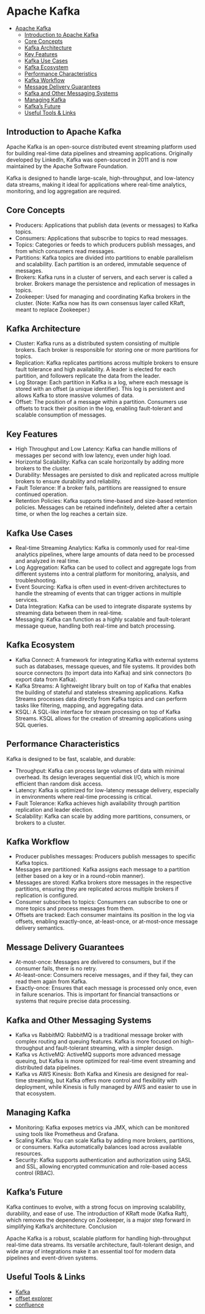 # Apache Kafka

- [Apache Kafka](#apache-kafka)
  - [Introduction to Apache Kafka](#introduction-to-apache-kafka)
  - [Core Concepts](#core-concepts)
  - [Kafka Architecture](#kafka-architecture)
  - [Key Features](#key-features)
  - [Kafka Use Cases](#kafka-use-cases)
  - [Kafka Ecosystem](#kafka-ecosystem)
  - [Performance Characteristics](#performance-characteristics)
  - [Kafka Workflow](#kafka-workflow)
  - [Message Delivery Guarantees](#message-delivery-guarantees)
  - [Kafka and Other Messaging Systems](#kafka-and-other-messaging-systems)
  - [Managing Kafka](#managing-kafka)
  - [Kafka’s Future](#kafkas-future)
  - [Useful Tools \& Links](#useful-tools--links)

## Introduction to Apache Kafka

Apache Kafka is an open-source distributed event streaming platform used for building real-time data pipelines and streaming applications. Originally developed by LinkedIn, Kafka was open-sourced in 2011 and is now maintained by the Apache Software Foundation.

Kafka is designed to handle large-scale, high-throughput, and low-latency data streams, making it ideal for applications where real-time analytics, monitoring, and log aggregation are required.

## Core Concepts

- Producers: Applications that publish data (events or messages) to Kafka topics.
- Consumers: Applications that subscribe to topics to read messages.
- Topics: Categories or feeds to which producers publish messages, and from which consumers read messages.
- Partitions: Kafka topics are divided into partitions to enable parallelism and scalability. Each partition is an ordered, immutable sequence of messages.
- Brokers: Kafka runs in a cluster of servers, and each server is called a broker. Brokers manage the persistence and replication of messages in topics.
- Zookeeper: Used for managing and coordinating Kafka brokers in the cluster. (Note: Kafka now has its own consensus layer called KRaft, meant to replace Zookeeper.)

## Kafka Architecture

- Cluster: Kafka runs as a distributed system consisting of multiple brokers. Each broker is responsible for storing one or more partitions for topics.
- Replication: Kafka replicates partitions across multiple brokers to ensure fault tolerance and high availability. A leader is elected for each partition, and followers replicate the data from the leader.
- Log Storage: Each partition in Kafka is a log, where each message is stored with an offset (a unique identifier). This log is persistent and allows Kafka to store massive volumes of data.
- Offset: The position of a message within a partition. Consumers use offsets to track their position in the log, enabling fault-tolerant and scalable consumption of messages.

## Key Features

- High Throughput and Low Latency: Kafka can handle millions of messages per second with low latency, even under high load.
- Horizontal Scalability: Kafka can scale horizontally by adding more brokers to the cluster.
- Durability: Messages are persisted to disk and replicated across multiple brokers to ensure durability and reliability.
- Fault Tolerance: If a broker fails, partitions are reassigned to ensure continued operation.
- Retention Policies: Kafka supports time-based and size-based retention policies. Messages can be retained indefinitely, deleted after a certain time, or when the log reaches a certain size.

## Kafka Use Cases

- Real-time Streaming Analytics: Kafka is commonly used for real-time analytics pipelines, where large amounts of data need to be processed and analyzed in real time.
- Log Aggregation: Kafka can be used to collect and aggregate logs from different systems into a central platform for monitoring, analysis, and troubleshooting.
- Event Sourcing: Kafka is often used in event-driven architectures to handle the streaming of events that can trigger actions in multiple services.
- Data Integration: Kafka can be used to integrate disparate systems by streaming data between them in real-time.
- Messaging: Kafka can function as a highly scalable and fault-tolerant message queue, handling both real-time and batch processing.

## Kafka Ecosystem

- Kafka Connect: A framework for integrating Kafka with external systems such as databases, message queues, and file systems. It provides both source connectors (to import data into Kafka) and sink connectors (to export data from Kafka).
- Kafka Streams: A lightweight library built on top of Kafka that enables the building of stateful and stateless streaming applications. Kafka Streams processes data directly from Kafka topics and can perform tasks like filtering, mapping, and aggregating data.
- KSQL: A SQL-like interface for stream processing on top of Kafka Streams. KSQL allows for the creation of streaming applications using SQL queries.

## Performance Characteristics

Kafka is designed to be fast, scalable, and durable:

- Throughput: Kafka can process large volumes of data with minimal overhead. Its design leverages sequential disk I/O, which is more efficient than random disk access.
- Latency: Kafka is optimized for low-latency message delivery, especially in environments where real-time processing is critical.
- Fault Tolerance: Kafka achieves high availability through partition replication and leader election.
- Scalability: Kafka can scale by adding more partitions, consumers, or brokers to a cluster.

## Kafka Workflow

- Producer publishes messages: Producers publish messages to specific Kafka topics.
- Messages are partitioned: Kafka assigns each message to a partition (either based on a key or in a round-robin manner).
- Messages are stored: Kafka brokers store messages in the respective partitions, ensuring they are replicated across multiple brokers if replication is configured.
- Consumer subscribes to topics: Consumers can subscribe to one or more topics and process messages from them.
- Offsets are tracked: Each consumer maintains its position in the log via offsets, enabling exactly-once, at-least-once, or at-most-once message delivery semantics.

## Message Delivery Guarantees

- At-most-once: Messages are delivered to consumers, but if the consumer fails, there is no retry.
- At-least-once: Consumers receive messages, and if they fail, they can read them again from Kafka.
- Exactly-once: Ensures that each message is processed only once, even in failure scenarios. This is important for financial transactions or systems that require precise data processing.

## Kafka and Other Messaging Systems

- Kafka vs RabbitMQ: RabbitMQ is a traditional message broker with complex routing and queuing features. Kafka is more focused on high-throughput and fault-tolerant streaming, with a simpler design.
- Kafka vs ActiveMQ: ActiveMQ supports more advanced message queuing, but Kafka is more optimized for real-time event streaming and distributed data pipelines.
- Kafka vs AWS Kinesis: Both Kafka and Kinesis are designed for real-time streaming, but Kafka offers more control and flexibility with deployment, while Kinesis is fully managed by AWS and easier to use in that ecosystem.

## Managing Kafka

- Monitoring: Kafka exposes metrics via JMX, which can be monitored using tools like Prometheus and Grafana.
- Scaling Kafka: You can scale Kafka by adding more brokers, partitions, or consumers. Kafka automatically balances load across available resources.
- Security: Kafka supports authentication and authorization using SASL and SSL, allowing encrypted communication and role-based access control (RBAC).

## Kafka’s Future

Kafka continues to evolve, with a strong focus on improving scalability, durability, and ease of use. The introduction of KRaft mode (Kafka Raft), which removes the dependency on Zookeeper, is a major step forward in simplifying Kafka’s architecture.
Conclusion

Apache Kafka is a robust, scalable platform for handling high-throughput real-time data streams. Its versatile architecture, fault-tolerant design, and wide array of integrations make it an essential tool for modern data pipelines and event-driven systems.

## Useful Tools & Links

- [Kafka](https://kafka.apache.org/)
- [offset explorer](https://offsetexplorer.com/)
- [confluence](https://www.confluent.io/)
